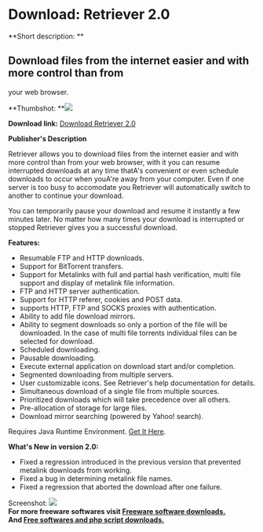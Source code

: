 # Download: Retriever 2.0

**Short description: **

## Download files from the internet easier and with more control than from
your web browser.

  
**Thumbshot: **![](http://www.freewarefiles.com/screenshot/retrieverdownload_md.gif)   
  
**Download link:** [Download Retriever 2.0](http://freesoftwares.boysofts.com/Retriever_program_17238.html)  
  

**Publisher's Description**  
  

Retriever allows you to download files from the internet easier and with more
control than from your web browser, with it you can resume interrupted
downloads at any time thatA's convenient or even schedule downloads to occur
when youA're away from your computer. Even if one server is too busy to
accomodate you Retriever will automatically switch to another to continue your
download.

You can temporarily pause your download and resume it instantly a few minutes
later. No matter how many times your download is interrupted or stopped
Retriever gives you a successful download.

**Features:**

  * Resumable FTP and HTTP downloads. 
  * Support for BitTorrent transfers. 
  * Support for Metalinks with full and partial hash verification, multi file support and display of metalink file information. 
  * FTP and HTTP server authentication. 
  * Support for HTTP referer, cookies and POST data. 
  * supports HTTP, FTP and SOCKS proxies with authentication. 
  * Ability to add file download mirrors. 
  * Ability to segment downloads so only a portion of the file will be downloaded. In the case of multi file torrents individual files can be selected for download. 
  * Scheduled downloading. 
  * Pausable downloading. 
  * Execute external application on download start and/or completion. 
  * Segmented downloading from multiple servers. 
  * User customizable icons. See Retriever's help documentation for details. 
  * Simultaneous download of a single file from multiple sources. 
  * Prioritized downloads which will take precedence over all others. 
  * Pre-allocation of storage for large files. 
  * Download mirror searching (powered by Yahoo! search). 

Requires Java Runtime Environment. [Get It
Here](http://www.java.com/en/download/manual.jsp).

**What's New in version 2.0:**

  * Fixed a regression introduced in the previous version that prevented metalink downloads from working. 
  * Fixed a bug in determining metalink file names. 
  * Fixed a regression that aborted the download after one failure. 

  
  
Screenshot: ![](http://www.freewarefiles.com/screenshot/retrieverdownload.gif)  
**For more freeware softwares visit [Freeware software downloads.](http://freesoftwares.boysofts.com/)**   
**And [Free softwares and php script downloads.](http://www.boysofts.com/)**

